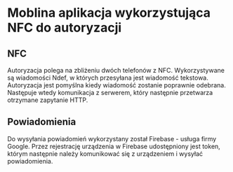# Moblina aplikacja wykorzystująca NFC do autoryzacji

## NFC
Autoryzacja polega na zbliżeniu dwóch telefonów z NFC.
Wykorzystywane są wiadomości Ndef, w których przesyłana jest wiadomość tekstowa.
Autoryzacja jest pomyślna kiedy wiadomość zostanie poprawnie odebrana. 
Następuje wtedy komunikacja z serwerem, który następnie przetwarza otrzymane zapytanie HTTP.

## Powiadomienia
Do wysyłania powiadomień wykorzystany został Firebase - usługa firmy Google.
Przez rejestrację urządzenia w Firebase udostępniony jest token, którym następnie należy komunikować się z urządzeniem i wysyłać powiadomienia.

